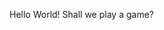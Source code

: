 Hello World!  Shall we play a game?

<!---
e-calvert/e-calvert is a ✨ special ✨ repository because its `README.md` (this file) appears on your GitHub profile.
You can click the Preview link to take a look at your changes.
--->
